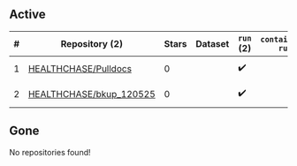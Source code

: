 ## Active
| # | Repository (2) | Stars | Dataset | `run` (2) | `containers-run` | Last Modified |
| --- | --- | --- | --- | --- | --- | --- |
| 1 | [HEALTHCHASE/Pulldocs](https://github.com/HEALTHCHASE/Pulldocs) | 0 |  | :heavy_check_mark: |  | 2025-05-04 07:27:11+00:00 |
| 2 | [HEALTHCHASE/bkup_120525](https://github.com/HEALTHCHASE/bkup_120525) | 0 |  | :heavy_check_mark: |  | 2025-05-12 08:54:38+00:00 |

## Gone
No repositories found!
